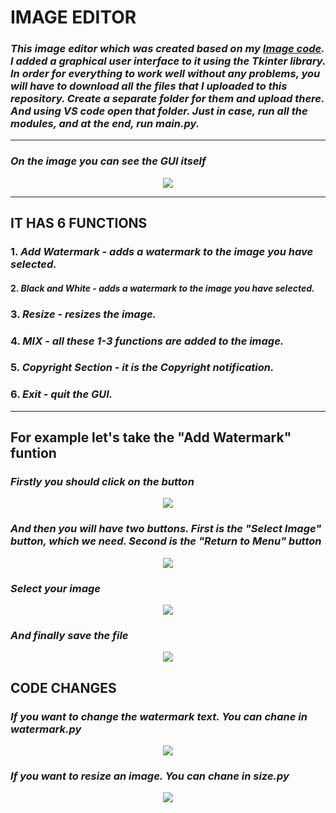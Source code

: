 # IMAGE EDITOR
### _This image editor which was created based on my [Image code](https://github.com/Kurosu9/Image). I added a graphical user interface to it using the Tkinter library. In order for everything to work well without any problems, you will have to download all the files that I uploaded to this repository. Create a separate folder for them and upload there. And using VS code open that folder. Just in case, run all the modules, and at the end, run main.py._ ###
***
### _On the image you can see the GUI itself_ ###

<p align="center">
  <img src = https://user-images.githubusercontent.com/99824788/170883392-9faa5d11-befa-469e-acf8-d9f18d6496fd.png>
</p>

***
## IT HAS 6 FUNCTIONS ##
### 1. _Add Watermark - adds a watermark to the image you have selected._ ###
#### 2. _Black and White - adds a watermark to the image you have selected._ ###
### 3. _Resize - resizes the image._ ###
### 4. _MIX - all these 1-3 functions are added to the image._ ###
### 5. _Copyright Section - it is the Copyright notification._ ###
### 6. _Exit - quit the GUI._ ###
***
## For example let's take the "Add Watermark" funtion ##
### _Firstly you should click on the button_ ###

<p align="center">
  <img src = https://user-images.githubusercontent.com/99824788/170885220-62b92eb9-7465-4113-b4f6-39930679f885.png>
</p>

### _And then you will have two buttons. First is the "Select Image" button, which we need. Second is the "Return to Menu" button_ ###

<p align="center">
  <img src = https://user-images.githubusercontent.com/99824788/170885299-2903b3ce-7064-4e88-8edc-ac0e14641831.png>
</p>

### _Select your image_ ###

<p align="center">
  <img src = https://user-images.githubusercontent.com/99824788/170885858-43a7479d-af39-4c67-9080-c0ab070019cb.png>
</p>

### _And finally save the file_ ###

<p align="center">
  <img src = https://user-images.githubusercontent.com/99824788/170886097-9c71e57f-e2fc-4588-b111-3cdec6f4c641.png>
</p>

## CODE CHANGES ##
### _If you want to change the watermark text. You can chane in watermark.py_ ###

<p align="center">
  <img src = https://user-images.githubusercontent.com/99824788/170886504-691d33bc-d50f-4970-a671-a5fd54cc8a1f.png>
</p>

### _If you want to resize an image. You can chane in size.py_ ###

<p align="center">
  <img src = https://user-images.githubusercontent.com/99824788/170886669-10b87706-7f96-44ba-a899-1a9fcc70048a.png>
</p>
